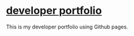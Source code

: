 # [developer portfolio](https://drohm521.github.io)
This is my developer portfolio using Github pages.

